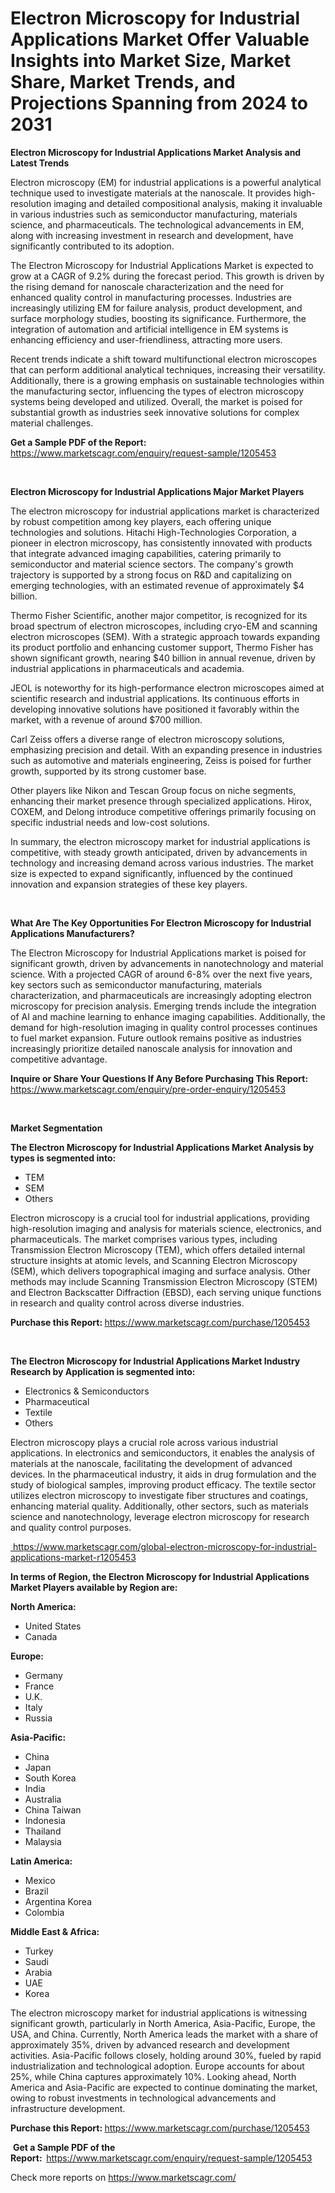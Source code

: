<p><h1>Electron Microscopy for Industrial Applications Market Offer Valuable Insights into Market Size, Market Share, Market Trends, and Projections Spanning from 2024 to 2031</h1></p><p><strong>Electron Microscopy for Industrial Applications Market Analysis and Latest Trends</strong></p>
<p><p>Electron microscopy (EM) for industrial applications is a powerful analytical technique used to investigate materials at the nanoscale. It provides high-resolution imaging and detailed compositional analysis, making it invaluable in various industries such as semiconductor manufacturing, materials science, and pharmaceuticals. The technological advancements in EM, along with increasing investment in research and development, have significantly contributed to its adoption.</p><p>The Electron Microscopy for Industrial Applications Market is expected to grow at a CAGR of 9.2% during the forecast period. This growth is driven by the rising demand for nanoscale characterization and the need for enhanced quality control in manufacturing processes. Industries are increasingly utilizing EM for failure analysis, product development, and surface morphology studies, boosting its significance. Furthermore, the integration of automation and artificial intelligence in EM systems is enhancing efficiency and user-friendliness, attracting more users. </p><p>Recent trends indicate a shift toward multifunctional electron microscopes that can perform additional analytical techniques, increasing their versatility. Additionally, there is a growing emphasis on sustainable technologies within the manufacturing sector, influencing the types of electron microscopy systems being developed and utilized. Overall, the market is poised for substantial growth as industries seek innovative solutions for complex material challenges.</p></p>
<p><strong>Get a Sample PDF of the Report:&nbsp;</strong> <a href="https://www.marketscagr.com/enquiry/request-sample/1205453?utm_campaign=1848&utm_medium=2&utm_source=Github&utm_content=ia&utm_term=31122024&utm_id=electron-microscopy-for-industrial-applications">https://www.marketscagr.com/enquiry/request-sample/1205453</a></p>
<p>&nbsp;</p>
<p><strong>Electron Microscopy for Industrial Applications Major Market Players</strong></p>
<p><p>The electron microscopy for industrial applications market is characterized by robust competition among key players, each offering unique technologies and solutions. Hitachi High-Technologies Corporation, a pioneer in electron microscopy, has consistently innovated with products that integrate advanced imaging capabilities, catering primarily to semiconductor and material science sectors. The company's growth trajectory is supported by a strong focus on R&D and capitalizing on emerging technologies, with an estimated revenue of approximately $4 billion.</p><p>Thermo Fisher Scientific, another major competitor, is recognized for its broad spectrum of electron microscopes, including cryo-EM and scanning electron microscopes (SEM). With a strategic approach towards expanding its product portfolio and enhancing customer support, Thermo Fisher has shown significant growth, nearing $40 billion in annual revenue, driven by industrial applications in pharmaceuticals and academia.</p><p>JEOL is noteworthy for its high-performance electron microscopes aimed at scientific research and industrial applications. Its continuous efforts in developing innovative solutions have positioned it favorably within the market, with a revenue of around $700 million. </p><p>Carl Zeiss offers a diverse range of electron microscopy solutions, emphasizing precision and detail. With an expanding presence in industries such as automotive and materials engineering, Zeiss is poised for further growth, supported by its strong customer base.</p><p>Other players like Nikon and Tescan Group focus on niche segments, enhancing their market presence through specialized applications. Hirox, COXEM, and Delong introduce competitive offerings primarily focusing on specific industrial needs and low-cost solutions.</p><p>In summary, the electron microscopy market for industrial applications is competitive, with steady growth anticipated, driven by advancements in technology and increasing demand across various industries. The market size is expected to expand significantly, influenced by the continued innovation and expansion strategies of these key players.</p></p>
<p>&nbsp;</p>
<p><strong>What Are The Key Opportunities For Electron Microscopy for Industrial Applications Manufacturers?</strong></p>
<p><p>The Electron Microscopy for Industrial Applications market is poised for significant growth, driven by advancements in nanotechnology and material science. With a projected CAGR of around 6-8% over the next five years, key sectors such as semiconductor manufacturing, materials characterization, and pharmaceuticals are increasingly adopting electron microscopy for precision analysis. Emerging trends include the integration of AI and machine learning to enhance imaging capabilities. Additionally, the demand for high-resolution imaging in quality control processes continues to fuel market expansion. Future outlook remains positive as industries increasingly prioritize detailed nanoscale analysis for innovation and competitive advantage.</p></p>
<p><strong>Inquire or Share Your Questions If Any Before Purchasing This Report:</strong> <a href="https://www.marketscagr.com/enquiry/pre-order-enquiry/1205453?utm_campaign=1848&utm_medium=2&utm_source=Github&utm_content=ia&utm_term=31122024&utm_id=electron-microscopy-for-industrial-applications">https://www.marketscagr.com/enquiry/pre-order-enquiry/1205453</a></p>
<p>&nbsp;</p>
<p><strong>Market Segmentation</strong></p>
<p><strong>The Electron Microscopy for Industrial Applications Market Analysis by types is segmented into:</strong></p>
<p><ul><li>TEM</li><li>SEM</li><li>Others</li></ul></p>
<p><p>Electron microscopy is a crucial tool for industrial applications, providing high-resolution imaging and analysis for materials science, electronics, and pharmaceuticals. The market comprises various types, including Transmission Electron Microscopy (TEM), which offers detailed internal structure insights at atomic levels, and Scanning Electron Microscopy (SEM), which delivers topographical imaging and surface analysis. Other methods may include Scanning Transmission Electron Microscopy (STEM) and Electron Backscatter Diffraction (EBSD), each serving unique functions in research and quality control across diverse industries.</p></p>
<p><strong>Purchase this Report:&nbsp;</strong><a href="https://www.marketscagr.com/purchase/1205453?utm_campaign=1848&utm_medium=2&utm_source=Github&utm_content=ia&utm_term=31122024&utm_id=electron-microscopy-for-industrial-applications">https://www.marketscagr.com/purchase/1205453</a></p>
<p>&nbsp;</p>
<p><strong>The Electron Microscopy for Industrial Applications Market Industry Research by Application is segmented into:</strong></p>
<p><ul><li>Electronics & Semiconductors</li><li>Pharmaceutical</li><li>Textile</li><li>Others</li></ul></p>
<p><p>Electron microscopy plays a crucial role across various industrial applications. In electronics and semiconductors, it enables the analysis of materials at the nanoscale, facilitating the development of advanced devices. In the pharmaceutical industry, it aids in drug formulation and the study of biological samples, improving product efficacy. The textile sector utilizes electron microscopy to investigate fiber structures and coatings, enhancing material quality. Additionally, other sectors, such as materials science and nanotechnology, leverage electron microscopy for research and quality control purposes.</p></p>
<p><a href="https://www.marketscagr.com/global-electron-microscopy-for-industrial-applications-market-r1205453?utm_campaign=1848&utm_medium=2&utm_source=Github&utm_content=ia&utm_term=31122024&utm_id=electron-microscopy-for-industrial-applications">&nbsp;https://www.marketscagr.com/global-electron-microscopy-for-industrial-applications-market-r1205453</a></p>
<p><strong>In terms of Region, the Electron Microscopy for Industrial Applications Market Players available by Region are:</strong></p>
<p>
    <p> <strong> North America: </strong>
        <ul>
            <li>United States</li>
            <li>Canada</li>
        </ul>
        </p> 
    <p> <strong> Europe: </strong>
        <ul>
            <li>Germany</li>
            <li>France</li>
            <li>U.K.</li>
            <li>Italy</li>
            <li>Russia</li>
        </ul>
        </p> 
    <p> <strong> Asia-Pacific: </strong>
        <ul>
            <li>China</li>
            <li>Japan</li>
            <li>South Korea</li>
            <li>India</li>
            <li>Australia</li>
            <li>China Taiwan</li>
            <li>Indonesia</li>
            <li>Thailand</li>
            <li>Malaysia</li>
        </ul>
        </p> 
    <p> <strong> Latin America: </strong>
        <ul>
            <li>Mexico</li>
            <li>Brazil</li>
            <li>Argentina Korea</li>
            <li>Colombia</li>
        </ul>
        </p> 
    <p> <strong> Middle East & Africa: </strong>
        <ul>
            <li>Turkey</li>
            <li>Saudi</li>
            <li>Arabia</li>
            <li>UAE</li>
            <li>Korea</li>
        </ul>
    </p>
    </p>
<p><p>The electron microscopy market for industrial applications is witnessing significant growth, particularly in North America, Asia-Pacific, Europe, the USA, and China. Currently, North America leads the market with a share of approximately 35%, driven by advanced research and development activities. Asia-Pacific follows closely, holding around 30%, fueled by rapid industrialization and technological adoption. Europe accounts for about 25%, while China captures approximately 10%. Looking ahead, North America and Asia-Pacific are expected to continue dominating the market, owing to robust investments in technological advancements and infrastructure development.</p></p>
<p><strong>Purchase this Report: </strong><a href="https://www.marketscagr.com/purchase/1205453?utm_campaign=1848&utm_medium=2&utm_source=Github&utm_content=ia&utm_term=31122024&utm_id=electron-microscopy-for-industrial-applications">https://www.marketscagr.com/purchase/1205453</a></p>
<p>&nbsp;<strong>Get a Sample PDF of the Report:&nbsp;&nbsp;</strong><a href="https://www.marketscagr.com/enquiry/request-sample/1205453?utm_campaign=1848&utm_medium=2&utm_source=Github&utm_content=ia&utm_term=31122024&utm_id=electron-microscopy-for-industrial-applications">https://www.marketscagr.com/enquiry/request-sample/1205453</a></p>
<p><strong></strong></p>
<p>Check more reports on <a href="https://www.marketscagr.com/?utm_campaign=1848&utm_medium=2&utm_source=Github&utm_content=ia&utm_term=31122024&utm_id=electron-microscopy-for-industrial-applications">https://www.marketscagr.com/</a></p>